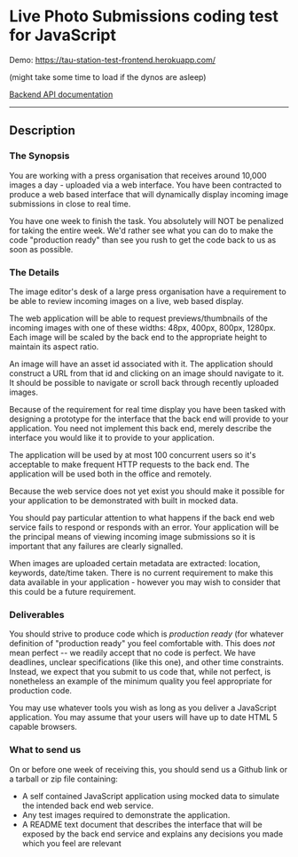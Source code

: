 # Live Photo Submissions coding test for JavaScript

Demo: <a href="https://tau-station-test-frontend.herokuapp.com/" target="_blank" rel="noopener noreferrer">https://tau-station-test-frontend.herokuapp.com/</a>

(might take some time to load if the dynos are asleep)

<a href="backend" target="_blank" rel="noopener noreferrer">Backend API documentation</a>

---

## Description

### The Synopsis

You are working with a press organisation that receives around 10,000 images a day - uploaded via a web interface. You have been contracted to produce a web based interface that will dynamically display incoming image submissions in close to real time.

You have one week to finish the task. You absolutely will NOT be penalized for taking the entire week. We'd rather see what you can do to make the code "production ready" than see you rush to get the code back to us as soon as possible.

### The Details

The image editor's desk of a large press organisation have a requirement to be able to review incoming images on a live, web based display.

The web application will be able to request previews/thumbnails of the incoming images with one of these widths: 48px, 400px, 800px, 1280px. Each image will be scaled by the back end to the appropriate height to maintain its aspect ratio.

An image will have an asset id associated with it. The application should construct a URL from that id and clicking on an image should navigate to it. It should be possible to navigate or scroll back through recently uploaded images.

Because of the requirement for real time display you have been tasked with designing a prototype for the interface that the back end will provide to your application. You need not implement this back end, merely describe the interface you would like it to provide to your application.

The application will be used by at most 100 concurrent users so it's acceptable to make frequent HTTP requests to the back end. The application will be used both in the office and remotely.

Because the web service does not yet exist you should make it possible for your application to be demonstrated with built in mocked data.

You should pay particular attention to what happens if the back end web service fails to respond or responds with an error. Your application will be the principal means of viewing incoming image submissions so it is important that any failures are clearly signalled.

When images are uploaded certain metadata are extracted: location, keywords, date/time taken. There is no current requirement to make this data available in your application - however you may wish to consider that this could be a future requirement.

### Deliverables

You should strive to produce code which is _production ready_ (for whatever definition of "production ready" you feel comfortable with. This does _not_ mean perfect -- we readily accept that no code is perfect. We have deadlines, unclear specifications (like this one), and other time constraints. Instead, we expect that you submit to us code that, while not perfect, is nonetheless an example of the minimum quality you feel appropriate for production code.

You may use whatever tools you wish as long as you deliver a JavaScript application. You may assume that your users will have up to date HTML 5 capable browsers.

### What to send us

On or before one week of receiving this, you should send us a Github link or a tarball or zip file containing:

- A self contained JavaScript application using mocked data to simulate the intended back end web service.
- Any test images required to demonstrate the application.
- A README text document that describes the interface that will be exposed by the back end service and explains any decisions you made which you feel are relevant
